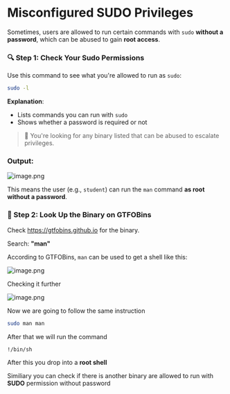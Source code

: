 # Misconfigured SUDO Privileges

Sometimes, users are allowed to run certain commands with `sudo` **without a password**, which can be abused to gain **root access**.

### 🔍 Step 1: Check Your Sudo Permissions

Use this command to see what you're allowed to run as `sudo`:

```bash
sudo -l
```

**Explanation**:

- Lists commands you can run with `sudo`
- Shows whether a password is required or not

> 🎯 You're looking for any binary listed that can be abused to escalate privileges.
> 

### Output:

![image.png](attachment:3619a6d2-b6a4-47b9-972d-a9b3a16f7d56:image.png)

This means the user (e.g., `student`) can run the `man` command **as root without a password**.

### 🧰 Step 2: Look Up the Binary on GTFOBins

Check https://gtfobins.github.io for the binary.

Search: **"man"**

According to GTFOBins, `man` can be used to get a shell like this:

![image.png](attachment:1f9de88f-ac14-4423-80f1-203e4b6f13b9:image.png)

Checking it further

![image.png](attachment:ed9f6c4a-0551-43b9-899f-5c1a2d6531df:image.png)

Now we are going to follow the same instruction 

```bash
sudo man man
```

After that we will run the command 

```bash
!/bin/sh
```

After this you drop into a **root shell**

Similiary you can check if there is another binary are allowed to run with **SUDO** permission without password
